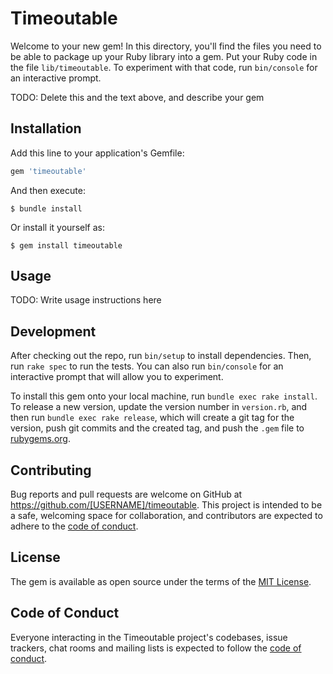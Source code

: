 # Timeoutable

Welcome to your new gem! In this directory, you'll find the files you need to be able to package up your Ruby library into a gem. Put your Ruby code in the file `lib/timeoutable`. To experiment with that code, run `bin/console` for an interactive prompt.

TODO: Delete this and the text above, and describe your gem

## Installation

Add this line to your application's Gemfile:

```ruby
gem 'timeoutable'
```

And then execute:

    $ bundle install

Or install it yourself as:

    $ gem install timeoutable

## Usage

TODO: Write usage instructions here

## Development

After checking out the repo, run `bin/setup` to install dependencies. Then, run `rake spec` to run the tests. You can also run `bin/console` for an interactive prompt that will allow you to experiment.

To install this gem onto your local machine, run `bundle exec rake install`. To release a new version, update the version number in `version.rb`, and then run `bundle exec rake release`, which will create a git tag for the version, push git commits and the created tag, and push the `.gem` file to [rubygems.org](https://rubygems.org).

## Contributing

Bug reports and pull requests are welcome on GitHub at https://github.com/[USERNAME]/timeoutable. This project is intended to be a safe, welcoming space for collaboration, and contributors are expected to adhere to the [code of conduct](https://github.com/[USERNAME]/timeoutable/blob/master/CODE_OF_CONDUCT.md).

## License

The gem is available as open source under the terms of the [MIT License](https://opensource.org/licenses/MIT).

## Code of Conduct

Everyone interacting in the Timeoutable project's codebases, issue trackers, chat rooms and mailing lists is expected to follow the [code of conduct](https://github.com/[USERNAME]/timeoutable/blob/master/CODE_OF_CONDUCT.md).
